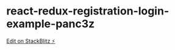 # react-redux-registration-login-example-panc3z

[Edit on StackBlitz ⚡️](https://stackblitz.com/edit/react-redux-registration-login-example-panc3z)